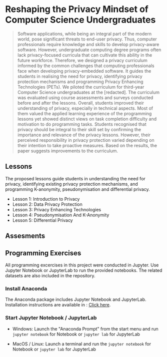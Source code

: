 # Reshaping the Privacy Mindset of Computer Science Undergraduates

>Software applications, while being an integral part of the modern world, pose significant threats to end-user privacy. Thus, computer professionals require knowledge and skills to develop privacy-aware software. However, undergraduate computing degree programs often lack privacy-focused curricula that can cultivate this ability in the future workforce. Therefore, we designed a privacy curriculum informed by the common challenges that computing professionals face when developing privacy-embedded software. It guides the students in realising the need for privacy, identifying privacy protection mechanisms and programming Privacy Enhancing Technologies (PETs). We piloted the curriculum for third-year Computer Science undergraduates at the [redacted]. The curriculum was evaluated using course assessments and surveys conducted before and after the lessons. Overall, students improved their understanding of privacy, especially in technical aspects. Most of them valued the applied learning experience of the programming lessons yet showed distinct views on task completion difficulty and motivation to do programming tasks. Students recognised that privacy should be integral to their skill set by confirming the importance and relevance of the privacy lessons. However, their perceived responsibility in privacy protection varied depending on their intention to take proactive measures. Based on the results, the paper suggests improvements to the curriculum.

## Lessons
The proposed lessons guide students in understanding the need for privacy, identifying existing privacy protection mechanisms, and programming K-anonymity, pseudonymisation and differential privacy.

* Lesson 1: Introduction to Privacy
* Lesson 2: Data Privacy Protection
* Lesson 3: Privacy Enhancing Technologies
* Lesson 4: Pseudonymisation And K-Anonymity 
* Lesson 5: Differential Privacy

## Assesments

## Programming Exercises

All programming excercises in this project were conducted in Jupyter. Use Jupyter Notebook or JupyterLab to run the provided notebooks. The related datasets are also included in the repository.

### Install Anaconda

The Anaconda package includes Jupyter Notebook and JupyterLab. Installation instructions are available in : [Click here](https://docs.anaconda.com/anaconda/install).

### Start Jupyter Notebook / JupyterLab

- Windows: Launch the "Anaconda Prompt" from the start
  menu and run `jupyter notebook` for Notebook or `jupyter lab` for JupyterLab
  
- MacOS / Linux: Launch a terminal and run the `jupyter notebook` for Notebook or `jupyter lab` for JupyterLab
